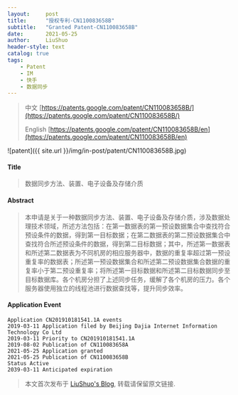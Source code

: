```yaml
---
layout:     post
title:      "授权专利-CN110083658B"
subtitle:   "Granted Patent-CN110083658B"
date:       2021-05-25
author:     LiuShuo
header-style: text
catalog: true
tags:
    - Patent
    - IM
    - 快手
    - 数据同步
---
```

> 中文 [https://patents.google.com/patent/CN110083658B/](https://patents.google.com/patent/CN110083658B/)
>
> English [https://patents.google.com/patent/CN110083658B/en](https://patents.google.com/patent/CN110083658B/en)

![patent]({{ site.url }}/img/in-post/patent/CN110083658B.jpg)
#### Title
> 数据同步方法、装置、电子设备及存储介质
















#### Abstract
> 本申请是关于一种数据同步方法、装置、电子设备及存储介质，涉及数据处理技术领域，所述方法包括：在第一数据表的第一预设数据集合中查找符合预设条件的数据，得到第一目标数据；在第二数据表的第二预设数据集合中查找符合所述预设条件的数据，得到第二目标数据；其中，所述第一数据表和所述第二数据表为不同机房的相应服务器中，数据的重复率超过第一预设重复率的数据表；所述第一预设数据集合和所述第二预设数据集合数据的重复率小于第二预设重复率；将所述第一目标数据和所述第二目标数据同步至目标数据库。各个机房分担了上述同步任务，缓解了各个机房的压力。各个服务器使用独立的线程池进行数据查找等，提升同步效率。
















#### Application Event
```
Application CN201910181541.1A events 
2019-03-11 Application filed by Beijing Dajia Internet Information Technology Co Ltd
2019-03-11 Priority to CN201910181541.1A
2019-08-02 Publication of CN110083658A
2021-05-25 Application granted
2021-05-25 Publication of CN110083658B
Status Active
2039-03-11 Anticipated expiration
```
> 本文首次发布于 [LiuShuo's Blog](https://liushuo.me), 
转载请保留原文链接.
